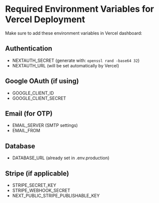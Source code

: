# Required Environment Variables for Vercel Deployment

Make sure to add these environment variables in Vercel dashboard:

## Authentication
- NEXTAUTH_SECRET (generate with: `openssl rand -base64 32`)
- NEXTAUTH_URL (will be set automatically by Vercel)

## Google OAuth (if using)
- GOOGLE_CLIENT_ID
- GOOGLE_CLIENT_SECRET

## Email (for OTP)
- EMAIL_SERVER (SMTP settings)
- EMAIL_FROM

## Database
- DATABASE_URL (already set in .env.production)

## Stripe (if applicable)
- STRIPE_SECRET_KEY
- STRIPE_WEBHOOK_SECRET
- NEXT_PUBLIC_STRIPE_PUBLISHABLE_KEY
